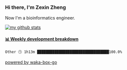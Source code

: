 ### Hi there, I'm Zexin Zheng

Now I'm a bioinformatics engineer.

[![my github stats](https://github-readme-stats.vercel.app/api?username=ryuzheng&count_private=true)](https://github.com/anuraghazra/github-readme-stats)

<!-- waka-box start -->
#### <a href="https://gist.github.com/5b3e17027ab849d55ee1065164d925d7" target="_blank">📊 Weekly development breakdown</a>
```text
Other 🕓 1h13m █████████████████████████████████100.0%
```
<!-- Powered by https://github.com/YouEclipse/waka-box-go . -->
<!-- waka-box end -->

[powered by waka-box-go](https://github.com/YouEclipse/waka-box-go)